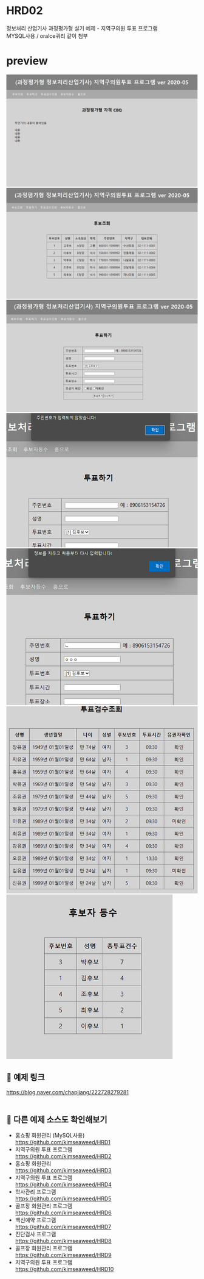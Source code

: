 # HRD02
정보처리 산업기사 과정평가형 실기 예제 - 지역구의원 투표 프로그램 <br>
MYSQL사용 / oralce쿼리 같이 첨부

# preview
<img src="capture/pic (1).png">
<img src="capture/pic (2).png">
<img src="capture/pic (3).png">
<img src="capture/pic (4).png">
<img src="capture/pic (5).png">
<img src="capture/pic (6).png">
<img src="capture/pic (7).png">

## 🔗 예제 링크
https://blog.naver.com/chapjjang/222728279281
<br>
<br>


## 🔗 다른 예제 소스도 확인해보기 
* 홈쇼핑 회원관리 (MySQL사용)<br>https://github.com/kimseaweed/HRD1
* 지역구의원 투표 프로그램 <br>https://github.com/kimseaweed/HRD2
* 홈쇼핑 회원관리 <br>https://github.com/kimseaweed/HRD3
* 지역구의원 투표 프로그램 <br>https://github.com/kimseaweed/HRD4
* 학사관리 프로그램<br>https://github.com/kimseaweed/HRD5
* 골프장 회원관리 프로그램<br>https://github.com/kimseaweed/HRD6
* 백신예약 프로그램<br>https://github.com/kimseaweed/HRD7
* 진단검사 프로그램<br>https://github.com/kimseaweed/HRD8
* 골프장 회원관리 프로그램<br>https://github.com/kimseaweed/HRD9
* 지역구의원 투표 프로그램 <br>https://github.com/kimseaweed/HRD10
<br><br>





